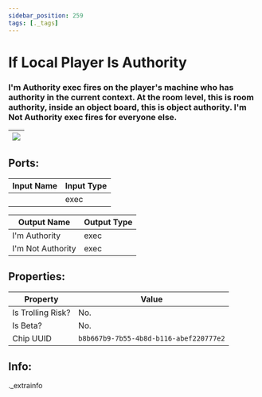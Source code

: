 ```yaml
---
sidebar_position: 259
tags: [._tags]
---
```


# If Local Player Is Authority


### I'm Authority exec fires on the player's machine who has authority in the current context. At the room level, this is room authority, inside an object board, this is object authority. I'm Not Authority exec fires for everyone else.

| ![](https://images-ext-2.discordapp.net/external/MPmIaQzlEPmgGWlgi-WxBBXt0Bjv_zWPkg1y1f_sy3s/https/www.recroomcircuits.com/image/circuit/absolute-value?width=206&height=108) |
|-----|

## Ports:

| Input Name | Input Type |
|-----------|-----------|
|  | exec |

| Output Name | Output Type |
|-----------|-----------|
| I'm Authority | exec |
| I'm Not Authority | exec |

## Properties:

| Property  | Value |
|-------------------|-----------|
| Is Trolling Risk? | No. |
| Is Beta? | No. |
| Chip UUID | `b8b667b9-7b55-4b8d-b116-abef220777e2` |

## Info:
._extrainfo